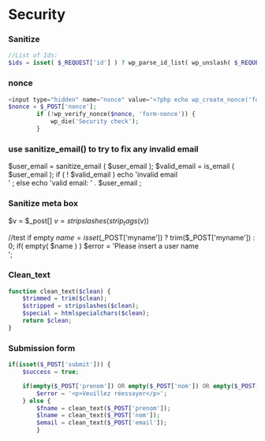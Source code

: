# Security

### Sanitize
```php
//List of Ids:
$ids = isset( $_REQUEST['id'] ) ? wp_parse_id_list( wp_unslash( $_REQUEST['id'] ) ) : array(); // WPCS: Input var ok.
```
### nonce 
```php
<input type="hidden" name="nonce" value="<?php echo wp_create_nonce('form-nonce') ?>" />     
$nonce = $_POST['nonce'];
        if (!wp_verify_nonce($nonce, 'form-nonce')) {
            wp_die('Security check');
        }
```

### use sanitize_email() to try to fix any invalid email 
$user_email = sanitize_email ( $user_email ); 
$valid_email = is_email ( $user_email ); 
if ( ! $valid_email ) echo 'invalid email<br />' ;
 else 
echo 'valid email: ' . $user_email ;

### Sanitize meta box 
$v = $_post[] 
$v = stripslashes(strip_tags($v)) 

//test if empty
    $name =  isset($_POST['myname']) ? trim($_POST['myname']) : 0;
    if( empty( $name ) ) $error = 'Please insert a user name<br>';

### Clean_text
```php
function clean_text($clean) {
    $trimmed = trim($clean);
    $stripped = stripslashes($clean);
    $special = htmlspecialchars($clean);
    return $clean;
}
```
    
### Submission form
```php
if(isset($_POST['submit'])) {
    $success = true;

    if(empty($_POST['prenom']) OR empty($_POST['nom']) OR empty($_POST['email'])) {
        $error = '<p>Veuillez réessayer</p>';
    } else {
        $fname = clean_text($_POST['prenom']);
        $lname = clean_text($_POST['nom']);
        $email = clean_text($_POST['email']);
        }
 ```
